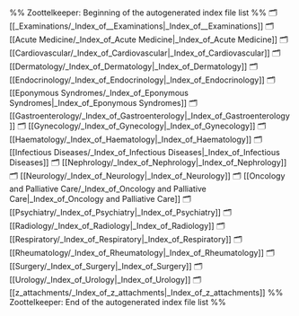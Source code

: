 %% Zoottelkeeper: Beginning of the autogenerated index file list  %%
🗂️ [[_Examinations/_Index_of__Examinations|_Index_of__Examinations]]
🗂️ [[Acute Medicine/_Index_of_Acute Medicine|_Index_of_Acute Medicine]]
🗂️ [[Cardiovascular/_Index_of_Cardiovascular|_Index_of_Cardiovascular]]
🗂️ [[Dermatology/_Index_of_Dermatology|_Index_of_Dermatology]]
🗂️ [[Endocrinology/_Index_of_Endocrinology|_Index_of_Endocrinology]]
🗂️ [[Eponymous Syndromes/_Index_of_Eponymous Syndromes|_Index_of_Eponymous Syndromes]]
🗂️ [[Gastroenterology/_Index_of_Gastroenterology|_Index_of_Gastroenterology]]
🗂️ [[Gynecology/_Index_of_Gynecology|_Index_of_Gynecology]]
🗂️ [[Haematology/_Index_of_Haematology|_Index_of_Haematology]]
🗂️ [[Infectious Diseases/_Index_of_Infectious Diseases|_Index_of_Infectious Diseases]]
🗂️ [[Nephrology/_Index_of_Nephrology|_Index_of_Nephrology]]
🗂️ [[Neurology/_Index_of_Neurology|_Index_of_Neurology]]
🗂️ [[Oncology and Palliative Care/_Index_of_Oncology and Palliative Care|_Index_of_Oncology and Palliative Care]]
🗂️ [[Psychiatry/_Index_of_Psychiatry|_Index_of_Psychiatry]]
🗂️ [[Radiology/_Index_of_Radiology|_Index_of_Radiology]]
🗂️ [[Respiratory/_Index_of_Respiratory|_Index_of_Respiratory]]
🗂️ [[Rheumatology/_Index_of_Rheumatology|_Index_of_Rheumatology]]
🗂️ [[Surgery/_Index_of_Surgery|_Index_of_Surgery]]
🗂️ [[Urology/_Index_of_Urology|_Index_of_Urology]]
🗂️ [[z_attachments/_Index_of_z_attachments|_Index_of_z_attachments]]
%% Zoottelkeeper: End of the autogenerated index file list  %%
